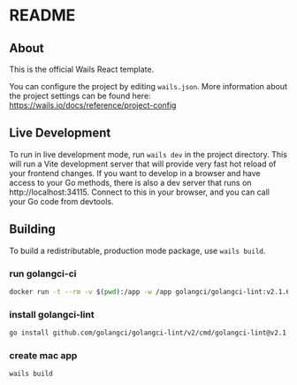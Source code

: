 # README

## About

This is the official Wails React template.

You can configure the project by editing `wails.json`. More information about the project settings can be found
here: https://wails.io/docs/reference/project-config

## Live Development

To run in live development mode, run `wails dev` in the project directory. This will run a Vite development
server that will provide very fast hot reload of your frontend changes. If you want to develop in a browser
and have access to your Go methods, there is also a dev server that runs on http://localhost:34115. Connect
to this in your browser, and you can call your Go code from devtools.

## Building

To build a redistributable, production mode package, use `wails build`.

### run golangci-ci

```sh
docker run -t --rm -v $(pwd):/app -w /app golangci/golangci-lint:v2.1.6 golangci-lint run
```

### install golangci-lint

```sh
go install github.com/golangci/golangci-lint/v2/cmd/golangci-lint@v2.1.6
```

### create mac app

```sh
wails build
```
